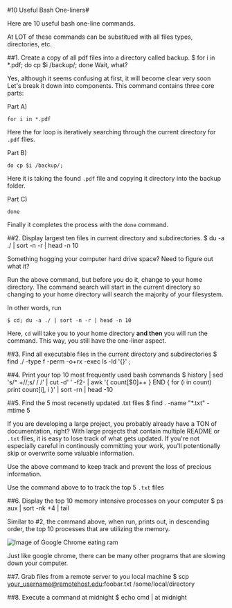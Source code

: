 #10 Useful Bash One-liners#

Here are 10 useful bash one-line commands. 

At LOT of these commands can be substitued with all files types, directories, etc.

##1. Create a copy of all pdf files into a directory called backup.
    $ for i in *.pdf; do cp $i /backup/; done
Wait, what? 

Yes, although it seems confusing at first, it will become clear very soon
Let's break it down into components.
This command contains three core parts:

Part A)

    for i in *.pdf

Here the for loop is iteratively searching through the current directory for `.pdf` files. 

Part B)

    do cp $i /backup/;
Here it is taking the found `.pdf` file and copying it directory into the backup folder.

Part C)

    done
    
Finally it completes the process with the `done` command.

##2. Display largest ten files in current directory and subdirectories.
    $ du -a ./ | sort -n -r | head -n 10

Something hogging your computer hard drive space? Need to figure out what it? 

Run the above command, but before you do it, change to your home directory. The command search will start in the current directory so changing to your home directory will search the majority of your filesystem.

In other words, run

    $ cd; du -a ./ | sort -n -r | head -n 10
    

Here, `cd` will take you to your home directory **and then** you will run the command. 
This way, you still have the one-liner aspect.

##3. Find all executable files in the current directory and subdirectories
    $ find ./ -type f -perm -o+rx -exec ls -ld '{}' \;

##4. Print your top 10 most frequently used bash commands
    $ history | sed 's/^ \+//;s/  / /' | cut -d' ' -f2- | awk '{ count[$0]++ } END { for (i in count) print count[i], i }' | sort -rn | head -10
    
##5. Find the 5 most recenetly updated .txt files
    $ find . -name "*.txt" -mtime 5
    
If you are developing a large project, you probably already have a TON of documentation, right?
With large projects that contain multiple README or `.txt` files, it is easy to lose track of what gets updated. 
If you're not especially careful in continously committing your work, you'll potentionally skip or overwrite some valuable information. 

Use the above command to keep track and prevent the loss of precious information.


Use the command above to to track the top 5 `.txt` files
    
##6. Display the top 10 memory intensive processes on your computer
    $ ps aux | sort -nk +4 | tail

Similar to #2, the command above, when run, prints out, in descending order, the top 10 processes that are utilizing the memory.

![Image of Google Chrome eating ram](http://i.imgur.com/bhfYx6R.jpg)

Just like google chrome, there can be many other programs that are slowing down your computer.


##7. Grab files from a remote server to you local machine
    $ scp your_username@remotehost.edu:foobar.txt /some/local/directory
    
##8. Execute a command at midnight
    $ echo cmd | at midnight

    
